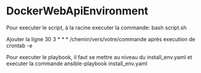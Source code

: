 # DockerWebApiEnvironment

Pour executer le script, à la racine executer la commande: bash script.sh

Ajouter la ligne 30 3 * * * /chemin/vers/votre/commande après execution de crontab -e

Pour executer le playbook, il faut se mettre au niveau du install_env.yaml et executer la commande ansible-playbook install_env.yaml

